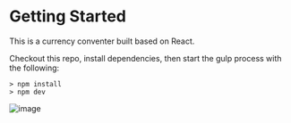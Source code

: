 # Getting Started
This is a currency conventer built based on React.

Checkout this repo, install dependencies, then start the gulp process with the following:
```
> npm install
> npm dev
```
![image](https://github.com/johnnyhsu1106/react-currency-converter/assets/18588513/ba1341e1-5b1c-49a8-b9d0-2c27e9e5058b)
